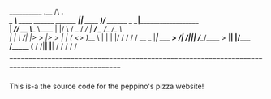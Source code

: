   __________                     .__            /\        __________.__                        
  \______   \ ____ ______ ______ |__| ____   ___)/ ______ \______   \__|____________________   
   |     ___// __ \\____ \\____ \|  |/    \ /  _ \/  ___/  |     ___/  \___   /\___   /\__  \  
  |    |   \  ___/|  |_> >  |_> >  |   |  (  <_> )___ \   |    |   |  |/    /  /    /  / __ \_
 |____|    \___  >   __/|   __/|__|___|  /\____/____  >  |____|   |__/_____ \/_____ \(____  /
               \/|__|   |__|           \/           \/                     \/      \/     \/ 

‾‾‾‾‾‾‾‾‾‾‾‾‾‾‾‾‾‾‾‾‾‾‾‾‾‾‾‾‾‾‾‾‾‾‾‾‾‾‾‾‾‾‾‾‾‾‾‾‾‾‾‾‾‾‾‾‾‾‾‾‾‾‾‾‾‾‾‾‾‾‾‾‾‾‾‾‾‾‾‾‾‾‾‾‾‾‾‾‾‾‾‾‾‾‾

This is-a the source code for the peppino's pizza website!
